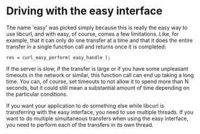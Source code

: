 # Driving with the easy interface

The name 'easy' was picked simply because this is really the easy way to use
libcurl, and with easy, of course, comes a few limitations. Like, for example,
that it can only do one transfer at a time and that it does the entire transfer in
a single function call and returns once it is completed:

    res = curl_easy_perform( easy_handle );

If the server is slow, if the transfer is large or if you have some unpleasant
timeouts in the network or similar, this function call can end up taking a
long time. You can, of course, set timeouts to not allow it to spend more
than N seconds, but it could still mean a substantial amount of time depending
on the particular conditions.

If you want your application to do something else while libcurl is transferring
with the easy interface, you need to use multiple threads. If you want to do
multiple simultaneous transfers when using the easy interface, you need to perform
each of the transfers in its own thread.

